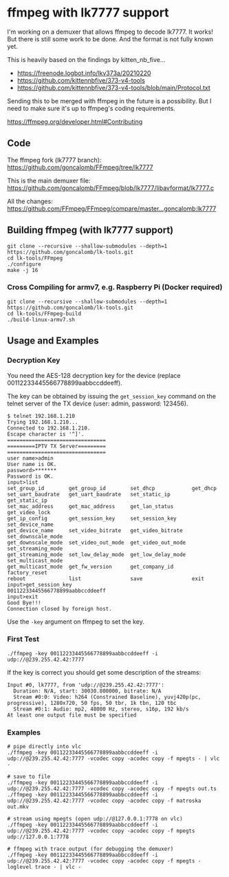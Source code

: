 # ffmpeg with lk7777 support

I'm working on a demuxer that allows ffmpeg to decode lk7777. It works! But there is still some work to be done. And the format is not fully known yet.

This is heavily based on the findings by kitten_nb_five...

* https://freenode.logbot.info/lkv373a/20210220
* https://github.com/kittennbfive/373-v4-tools
* https://github.com/kittennbfive/373-v4-tools/blob/main/Protocol.txt

Sending this to be merged with ffmpeg in the future is a possibility. But I need to make sure it's up to ffmpeg's coding requirements.

https://ffmpeg.org/developer.html#Contributing

## Code

The ffmpeg fork (lk7777 branch): https://github.com/goncalomb/FFmpeg/tree/lk7777

This is the main demuxer file: https://github.com/goncalomb/FFmpeg/blob/lk7777/libavformat/lk7777.c

All the changes: https://github.com/FFmpeg/FFmpeg/compare/master...goncalomb:lk7777

## Building ffmpeg (with lk7777 support)

    git clone --recursive --shallow-submodules --depth=1 https://github.com/goncalomb/lk-tools.git
    cd lk-tools/FFmpeg
    ./configure
    make -j 16

### Cross Compiling for armv7, e.g. Raspberry Pi (Docker required)

    git clone --recursive --shallow-submodules --depth=1 https://github.com/goncalomb/lk-tools.git
    cd lk-tools/FFmpeg-build
    ./build-linux-armv7.sh

## Usage and Examples

### Decryption Key

You need the AES-128 decryption key for the device (replace 00112233445566778899aabbccddeeff).

The key can be obtained by issuing the `get_session_key` command on the telnet server of the TX device (user: admin, password: 123456).

```
$ telnet 192.168.1.210
Trying 192.168.1.210...
Connected to 192.168.1.210.
Escape character is '^]'.
================================
=========IPTV TX Server=========
================================
user name>admin
User name is OK.
password>*******
Password is OK.
input>list
set_group_id        get_group_id        set_dhcp            get_dhcp
set_uart_baudrate   get_uart_baudrate   set_static_ip       get_static_ip
set_mac_address     get_mac_address     get_lan_status      get_video_lock
get_ip_config       get_session_key     set_session_key     set_device_name
get_device_name     set_video_bitrate   get_video_bitrate   set_downscale_mode
get_downscale_mode  set_video_out_mode  get_video_out_mode  set_streaming_mode
get_streaming_mode  set_low_delay_mode  get_low_delay_mode  set_multicast_mode
get_multicast_mode  get_fw_version      get_company_id      factory_reset
reboot              list                save                exit
input>get_session_key
00112233445566778899aabbccddeeff
input>exit
Good Bye!!!
Connection closed by foreign host.
```

Use the `-key` argument on ffmpeg to set the key.

### First Test

    ./ffmpeg -key 00112233445566778899aabbccddeeff -i udp://@239.255.42.42:7777

If the key is correct you should get some description of the streams:

```
Input #0, lk7777, from 'udp://@239.255.42.42:7777':
  Duration: N/A, start: 30030.800000, bitrate: N/A
  Stream #0:0: Video: h264 (Constrained Baseline), yuvj420p(pc, progressive), 1280x720, 50 fps, 50 tbr, 1k tbn, 120 tbc
  Stream #0:1: Audio: mp2, 48000 Hz, stereo, s16p, 192 kb/s
At least one output file must be specified
```

### Examples

    # pipe directly into vlc
    ./ffmpeg -key 00112233445566778899aabbccddeeff -i udp://@239.255.42.42:7777 -vcodec copy -acodec copy -f mpegts - | vlc -

    # save to file
    ./ffmpeg -key 00112233445566778899aabbccddeeff -i udp://@239.255.42.42:7777 -vcodec copy -acodec copy -f mpegts out.ts
    ./ffmpeg -key 00112233445566778899aabbccddeeff -i udp://@239.255.42.42:7777 -vcodec copy -acodec copy -f matroska out.mkv

    # stream using mpegts (open udp://@127.0.0.1:7778 on vlc)
    ./ffmpeg -key 00112233445566778899aabbccddeeff -i udp://@239.255.42.42:7777 -vcodec copy -acodec copy -f mpegts udp://127.0.0.1:7778

    # ffmpeg with trace output (for debugging the demuxer)
    ./ffmpeg -key 00112233445566778899aabbccddeeff -i udp://@239.255.42.42:7777 -vcodec copy -acodec copy -f mpegts -loglevel trace - | vlc -
